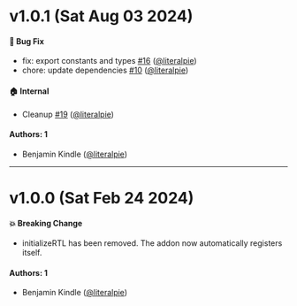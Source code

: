 # v1.0.1 (Sat Aug 03 2024)

#### 🐛 Bug Fix

- fix: export constants and types [#16](https://github.com/literalpie/storybook-addon-rtl/pull/16) ([@literalpie](https://github.com/literalpie))
- chore: update dependencies [#10](https://github.com/literalpie/storybook-addon-rtl/pull/10) ([@literalpie](https://github.com/literalpie))

#### 🏠 Internal

- Cleanup [#19](https://github.com/literalpie/storybook-addon-rtl/pull/19) ([@literalpie](https://github.com/literalpie))

#### Authors: 1

- Benjamin Kindle ([@literalpie](https://github.com/literalpie))

---

# v1.0.0 (Sat Feb 24 2024)

#### 💥 Breaking Change

- initializeRTL has been removed. The addon now automatically registers itself.

#### Authors: 1

- Benjamin Kindle ([@literalpie](https://github.com/literalpie))
